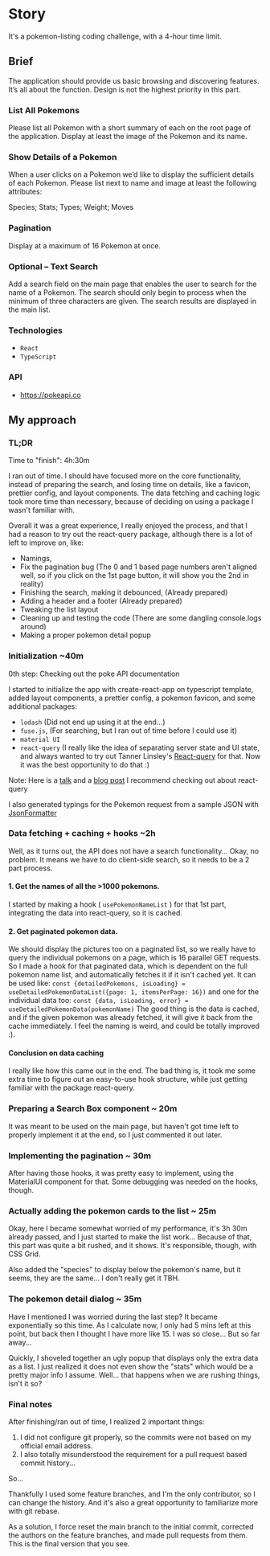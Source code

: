 # Story

It's a pokemon-listing coding challenge, with a 4-hour time limit.

## Brief

The application should provide us basic browsing and discovering features. It’s all about the function. Design is not the highest priority in this part.

### List All Pokemons

Please list all Pokemon with a short summary of each on the root page of the application. Display at least the image of the Pokemon and its name.

### Show Details of a Pokemon

When a user clicks on a Pokemon we’d like to display the sufficient details of each Pokemon. Please list next to name and image at least the following attributes:

Species; Stats; Types; Weight; Moves

### Pagination

Display at a maximum of 16 Pokemon at once.

### Optional – Text Search

Add a search field on the main page that enables the user to search for the name of a Pokemon. The search should only begin to process when the minimum of three characters are given. The search results are displayed in the main list.

### Technologies

- `React`
- `TypeScript`

### API

- https://pokeapi.co

## My approach

### TL;DR

Time to "finish": 4h:30m

I ran out of time. I should have focused more on the core functionality, instead of preparing the search, and losing time on details, like a favicon, prettier config, and layout components. The data fetching and caching logic took more time than necessary, because of deciding on using a package I wasn't familiar with.

Overall it was a great experience, I really enjoyed the process, and that I had a reason to try out the react-query package, although there is a lot of left to improve on, like:

- Namings,
- Fix the pagination bug (The 0 and 1 based page numbers aren't aligned well, so if you click on the 1st page button, it will show you the 2nd in reality)
- Finishing the search, making it debounced, (Already prepared)
- Adding a header and a footer (Already prepared)
- Tweaking the list layout
- Cleaning up and testing the code (There are some dangling console.logs around)
- Making a proper pokemon detail popup

### Initialization ~40m

0th step: Checking out the poke API documentation

I started to initialize the app with create-react-app on typescript template, added layout components, a prettier config, a pokemon favicon, and some additional packages:

- `lodash` (Did not end up using it at the end...)
- `fuse.js`, (For searching, but I ran out of time before I could use it)
- `material UI`
- `react-query` (I really like the idea of separating server state and UI state, and always wanted to try out Tanner Linsley's [React-query](https://react-query.tanstack.com/) for that. Now it was the best opportunity to do that :)

Note: Here is a [talk](https://www.youtube.com/watch?v=seU46c6Jz7E) and a [blog post](https://dev.to/rootstrap/react-query-and-management-of-server-state-8ol) I recommend checking out about react-query

I also generated typings for the Pokemon request from a sample JSON with [JsonFormatter](https://jsonformatter.org/json-to-typescript)

### Data fetching + caching + hooks ~2h

Well, as it turns out, the API does not have a search functionality... Okay, no problem.
It means we have to do client-side search, so it needs to be a 2 part process.

#### 1. Get the names of all the >1000 pokemons.

I started by making a hook ( `usePokemonNameList` ) for that 1st part, integrating the data into react-query, so it is cached.

#### 2. Get paginated pokemon data.

We should display the pictures too on a paginated list, so we really have to query the individual pokemons on a page, which is 16 parallel GET requests.  
So I made a hook for that paginated data, which is dependent on the full pokemon name list, and automatically fetches it if it isn't cached yet. It can be used like:
`const {detailedPokemons, isLoading} = useDetailedPokemonDataList({page: 1, itemsPerPage: 16})`
and one for the individual data too:
`const {data, isLoading, error} = useDetailedPokemonData(pokemonName)`
The good thing is the data is cached, and if the given pokemon was already fetched, it will give it back from the cache immediately.
I feel the naming is weird, and could be totally improved :).

#### Conclusion on data caching

I really like how this came out in the end. The bad thing is, it took me some extra time to figure out an easy-to-use hook structure, while just getting familiar with the package react-query.

### Preparing a Search Box component ~ 20m

It was meant to be used on the main page, but haven't got time left to properly implement it at the end, so I just commented it out later.

### Implementing the pagination ~ 30m

After having those hooks, it was pretty easy to implement, using the MaterialUI component for that. Some debugging was needed on the hooks, though.

### Actually adding the pokemon cards to the list ~ 25m

Okay, here I became somewhat worried of my performance, it's 3h 30m already passed, and I just started to make the list work... Because of that, this part was quite a bit rushed, and it shows. It's responsible, though, with CSS Grid.

Also added the "species" to display below the pokemon's name, but it seems, they are the same... I don't really get it TBH.

### The pokemon detail dialog ~ 35m

Have I mentioned I was worried during the last step? It became exponentially so this time. As I calculate now, I only had 5 mins left at this point, but back then I thought I have more like 15. I was so close... But so far away...

Quickly, I shoveled together an ugly popup that displays only the extra data as a list. I just realized it does not even show the "stats" which would be a pretty major info I assume. Well... that happens when we are rushing things, isn't it so?

### Final notes

After finishing/ran out of time, I realized 2 important things:

1. I did not configure git properly, so the commits were not based on my official email address.
2. I also totally misunderstood the requirement for a pull request based commit history...

So...

Thankfully I used some feature branches, and I'm the only contributor, so I can change the history. And it's also a great opportunity to familiarize more with git rebase.

As a solution, I force reset the main branch to the initial commit, corrected the authors on the feature branches, and made pull requests from them. This is the final version that you see.
